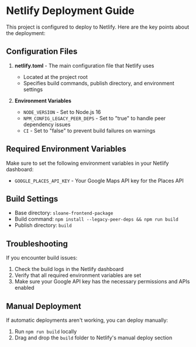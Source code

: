 # Netlify Deployment Guide

This project is configured to deploy to Netlify. Here are the key points about the deployment:

## Configuration Files

1. **netlify.toml** - The main configuration file that Netlify uses
   - Located at the project root
   - Specifies build commands, publish directory, and environment settings

2. **Environment Variables**
   - `NODE_VERSION` - Set to Node.js 16
   - `NPM_CONFIG_LEGACY_PEER_DEPS` - Set to "true" to handle peer dependency issues
   - `CI` - Set to "false" to prevent build failures on warnings

## Required Environment Variables

Make sure to set the following environment variables in your Netlify dashboard:

- `GOOGLE_PLACES_API_KEY` - Your Google Maps API key for the Places API

## Build Settings

- Base directory: `sloane-frontend-package`
- Build command: `npm install --legacy-peer-deps && npm run build`
- Publish directory: `build`

## Troubleshooting

If you encounter build issues:

1. Check the build logs in the Netlify dashboard
2. Verify that all required environment variables are set
3. Make sure your Google API key has the necessary permissions and APIs enabled

## Manual Deployment

If automatic deployments aren't working, you can deploy manually:

1. Run `npm run build` locally
2. Drag and drop the `build` folder to Netlify's manual deploy section